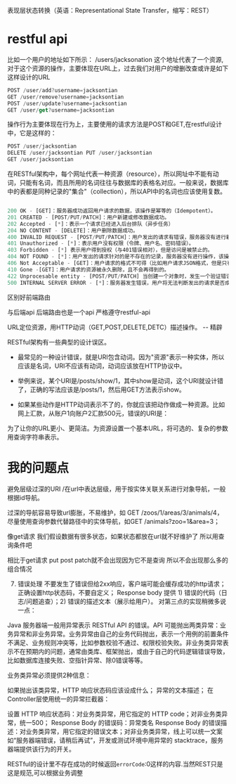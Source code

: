 
表现层状态转换（英语：Representational State Transfer，缩写：REST）
# restful api 

比如一个用户的地址如下所示：
/users/jacksonation
这个地址代表了一个资源,对于这个资源的操作，主要体现在URL上，过去我们对用户的增删改查或许是如下这样设计的URL

```Javascript
POST /user/add?username=jacksontian 
GET /user/remove?username=jacksontian 
POST /user/update?username=jacksontian 
GET /user/get?username=jacksontian
```

操作行为主要体现在行为上，主要使用的请求方法是POST和GET,在restful设计中，它是这样的：

```javascript
POST /user/jacksontian 
DELETE /user/jacksontian PUT /user/jacksontian 
GET /user/jacksontian 
```



在RESTful架构中，每个网址代表一种资源（resource），所以网址中不能有动词，只能有名词，而且所用的名词往往与数据库的表格名对应。一般来说，数据库中的表都是同种记录的"集合"（collection），所以API中的名词也应该使用复数。

```js

200 OK - [GET]：服务器成功返回用户请求的数据，该操作是幂等的（Idempotent）。
201 CREATED - [POST/PUT/PATCH]：用户新建或修改数据成功。
202 Accepted - [*]：表示一个请求已经进入后台排队（异步任务）
204 NO CONTENT - [DELETE]：用户删除数据成功。
400 INVALID REQUEST - [POST/PUT/PATCH]：用户发出的请求有错误，服务器没有进行新建或修改数据的操作，该操作是幂等的。
401 Unauthorized - [*]：表示用户没有权限（令牌、用户名、密码错误）。
403 Forbidden - [*] 表示用户得到授权（与401错误相对），但是访问是被禁止的。
404 NOT FOUND - [*]：用户发出的请求针对的是不存在的记录，服务器没有进行操作，该操作是幂等的。
406 Not Acceptable - [GET]：用户请求的格式不可得（比如用户请求JSON格式，但是只有XML格式）。
410 Gone -[GET]：用户请求的资源被永久删除，且不会再得到的。
422 Unprocesable entity - [POST/PUT/PATCH] 当创建一个对象时，发生一个验证错误。
500 INTERNAL SERVER ERROR - [*]：服务器发生错误，用户将无法判断发出的请求是否成功。

```


区别好前端路由

与后端api  后端路由也是一个api 严格遵守restful-api


URL定位资源，用HTTP动词（GET,POST,DELETE,DETC）描述操作。  -- 精辟



RESTful架构有一些典型的设计误区。

- 最常见的一种设计错误，就是URI包含动词。因为"资源"表示一种实体，所以应该是名词，URI不应该有动词，动词应该放在HTTP协议中。

- 举例来说，某个URI是/posts/show/1，其中show是动词，这个URI就设计错了，正确的写法应该是/posts/1，然后用GET方法表示show。

- 如果某些动作是HTTP动词表示不了的，你就应该把动作做成一种资源。比如网上汇款，从账户1向账户2汇款500元，错误的URI是：



为了让你的URL更小、更简洁。为资源设置一个基本URL，将可选的、复杂的参数用查询字符串表示。


# 我的问题点

避免层级过深的URI
/在url中表达层级，用于按实体关联关系进行对象导航，一般根据id导航。

过深的导航容易导致url膨胀，不易维护，如 GET /zoos/1/areas/3/animals/4，尽量使用查询参数代替路径中的实体导航，如GET /animals?zoo=1&area=3；


像get请求  我们假设数据有很多状态，如果状态都放在url就不好维护了 所以用查询条件吧

相比于get请求 put post patch就不会出现因为它不是查询 所以不会出现那么多的组合情况


7. 错误处理
不要发生了错误但给2xx响应，客户端可能会缓存成功的http请求；
正确设置http状态码，不要自定义；
Response body 提供 1) 错误的代码（日志/问题追查）；2) 错误的描述文本（展示给用户）。
对第三点的实现稍微多说一点：

Java 服务器端一般用异常表示 RESTful API 的错误。API 可能抛出两类异常：业务异常和非业务异常。业务异常由自己的业务代码抛出，表示一个用例的前置条件不满足、业务规则冲突等，比如参数校验不通过、权限校验失败。非业务类异常表示不在预期内的问题，通常由类库、框架抛出，或由于自己的代码逻辑错误导致，比如数据库连接失败、空指针异常、除0错误等等。

业务类异常必须提供2种信息：

如果抛出该类异常，HTTP 响应状态码应该设成什么；
异常的文本描述；
在Controller层使用统一的异常拦截器：

设置 HTTP 响应状态码：对业务类异常，用它指定的 HTTP code；对非业务类异常，统一500；
Response Body 的错误码：异常类名
Response Body 的错误描述：对业务类异常，用它指定的错误文本；对非业务类异常，线上可以统一文案如“服务器端错误，请稍后再试”，开发或测试环境中用异常的 stacktrace，服务器端提供该行为的开关。


RESTful的设计里不存在成功的时候返回`errorCode`:0这样的内容.当然REST只是这是规范,可以根据业务调整